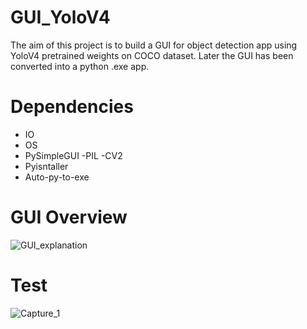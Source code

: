 # GUI_YoloV4
The aim of this project is to build a GUI for object detection app using YoloV4 pretrained weights on COCO dataset. Later the GUI has been converted into a python .exe app.

# Dependencies
 - IO
 - OS
 - PySimpleGUI
 -PIL
 -CV2
 - Pyisntaller
 - Auto-py-to-exe
 
 # GUI Overview
 ![GUI_explanation](https://user-images.githubusercontent.com/48753146/176605782-b71f262b-e3b5-41e6-9cbf-dcc3bcf35bcf.PNG)
 
 # Test
 ![Capture_1](https://user-images.githubusercontent.com/48753146/176605878-2fe3f7a8-07b6-4551-bdbf-138e8f0fa325.PNG)
